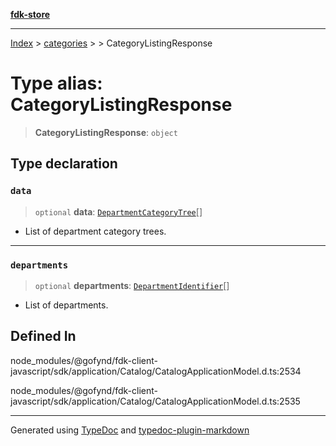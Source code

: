 [**fdk-store**](../../../README.md)
***

[Index](../../../API.md) > [categories](../../README.md) > [<internal>](../README.md) > CategoryListingResponse

# Type alias: CategoryListingResponse

> **CategoryListingResponse**: `object`

## Type declaration

### `data`

> `optional` **data**: [`DepartmentCategoryTree`](type-alias.DepartmentCategoryTree.md)[]

- List of department category trees.

***

### `departments`

> `optional` **departments**: [`DepartmentIdentifier`](type-alias.DepartmentIdentifier.md)[]

- List of departments.

## Defined In

node\_modules/@gofynd/fdk-client-javascript/sdk/application/Catalog/CatalogApplicationModel.d.ts:2534

node\_modules/@gofynd/fdk-client-javascript/sdk/application/Catalog/CatalogApplicationModel.d.ts:2535

***
Generated using [TypeDoc](https://typedoc.org/) and [typedoc-plugin-markdown](https://www.npmjs.com/package/typedoc-plugin-markdown)
